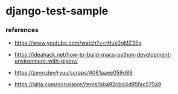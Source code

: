 # django-test-sample

### references

- https://www.youtube.com/watch?v=rHux0gMZ3Eg

- https://ideahack.net/how-to-build-macs-python-development-environment-with-pipinv/

- https://zenn.dev/ryuu/scraps/4061aaee059d89

- https://qiita.com/donaisore/items/bba92cbd4d95fac575a9
